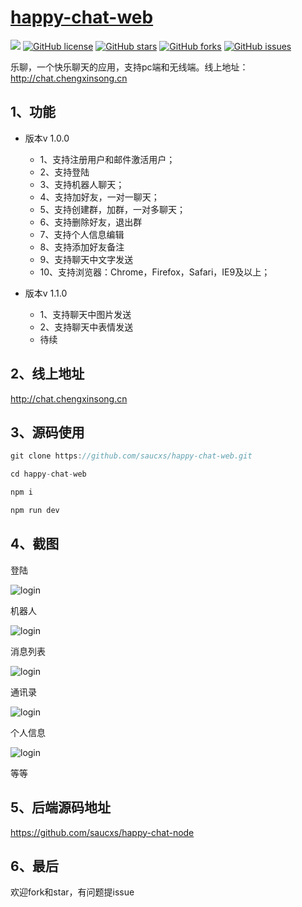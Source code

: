 # [happy-chat-web](https://github.com/saucxs/happy-chat-web)
[![](https://img.shields.io/badge/Powered%20by-saucxs%20-brightgreen.svg)](https://github.com/saucxs/happy-chat-web)
[![GitHub license](https://img.shields.io/github/license/saucxs/happy-chat-web.svg)](https://github.com/saucxs/happy-chat-web/blob/master/LICENSE)
[![GitHub stars](https://img.shields.io/github/stars/saucxs/happy-chat-web.svg)](https://github.com/saucxs/happy-chat-web/stargazers)
[![GitHub forks](https://img.shields.io/github/forks/saucxs/happy-chat-web.svg)](https://github.com/saucxs/happy-chat-web/network)
[![GitHub issues](https://img.shields.io/github/issues/saucxs/happy-chat-web.svg)](https://github.com/saucxs/happy-chat-web/issues)

乐聊，一个快乐聊天的应用，支持pc端和无线端。线上地址：http://chat.chengxinsong.cn

## 1、功能
+ 版本v 1.0.0
    - 1、支持注册用户和邮件激活用户；
    - 2、支持登陆
    - 3、支持机器人聊天；
    - 4、支持加好友，一对一聊天；
    - 5、支持创建群，加群，一对多聊天；
    - 6、支持删除好友，退出群
    - 7、支持个人信息编辑
    - 8、支持添加好友备注
    - 9、支持聊天中文字发送
    - 10、支持浏览器：Chrome，Firefox，Safari，IE9及以上； 

+ 版本v 1.1.0
    - 1、支持聊天中图片发送
    - 2、支持聊天中表情发送
    - 待续
    
    
## 2、线上地址

http://chat.chengxinsong.cn
    
## 3、源码使用
```js
git clone https://github.com/saucxs/happy-chat-web.git

cd happy-chat-web

npm i

npm run dev 
```

## 4、截图

登陆

![login](./images/login.png)


机器人

![login](./images/robot.png)

消息列表

![login](./images/message.png)

通讯录

![login](./images/contact.png)

个人信息

![login](./images/personal.png)

等等

## 5、后端源码地址

https://github.com/saucxs/happy-chat-node

## 6、最后

欢迎fork和star，有问题提issue
